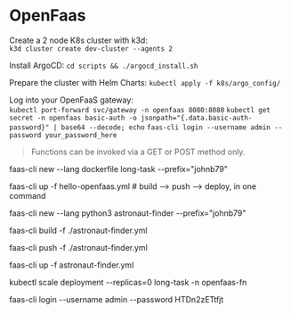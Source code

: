 # OpenFaas

Create a 2 node K8s cluster with k3d:  
`k3d cluster create dev-cluster --agents 2`

Install ArgoCD:
`cd scripts && ./argocd_install.sh`

Prepare the cluster with Helm Charts:
`kubectl apply -f k8s/argo_config/`

Log into your OpenFaaS gateway:  
`kubectl port-forward svc/gateway -n openfaas 8080:8080`
`kubectl get secret -n openfaas basic-auth -o jsonpath="{.data.basic-auth-password}" | base64 --decode; echo`
`faas-cli login --username admin --password your_password_here`

> Functions can be invoked via a GET or POST method only.

faas-cli new --lang dockerfile long-task --prefix="johnb79"

faas-cli up -f hello-openfaas.yml # build --> push --> deploy, in one command

faas-cli new --lang python3 astronaut-finder --prefix="johnb79"

faas-cli build -f ./astronaut-finder.yml

faas-cli push -f ./astronaut-finder.yml

faas-cli up -f astronaut-finder.yml

kubectl scale deployment --replicas=0 long-task -n openfaas-fn

faas-cli login --username admin --password HTDn2zETtfjt
